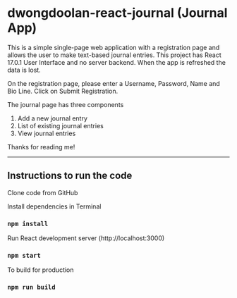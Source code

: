 # dwongdoolan-react-journal (Journal App)

This is a simple single-page web application with a registration page and allows
the user to make text-based journal entries.
This project has React 17.0.1 User Interface and no server backend. When the app
is refreshed the data is lost.

On the registration page,
please enter a Username, Password, Name and Bio Line. Click on Submit Registration.

The journal page has three components
1) Add a new journal entry
2) List of existing journal entries
3) View journal entries

Thanks for reading me!

**********************

## Instructions to run the code
 Clone code from GitHub
 
 Install dependencies in Terminal
### `npm install`
 
 Run React development server (http://localhost:3000)
### `npm start`
 
 To build for production
### `npm run build`
